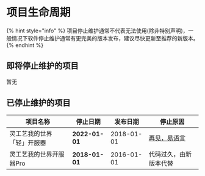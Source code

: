 # 项目生命周期

{% hint style="info" %}
项目停止维护通常不代表无法使用(除非特别声明)，一般情况下软件停止维护通常有更完美的版本发布，建议尽快更新至推荐的新版本。
{% endhint %}

## 即将停止维护的项目

暂无

## 已停止维护的项目

| 项目名称          | 停止日期           | 发布日期       | 停止原因                                 |
| ------------- | -------------- | ---------- | ------------------------------------ |
| 灵工艺我的世界「轻」开服器 | **2022-01-01** | 2018-01-01 | [再见，易语言](https://nullcraft.org/d/16) |
| 灵工艺我的世界开服器Pro | **2018-01-01** | 2016-01-01 | 代码过久，由新版本代替                          |

